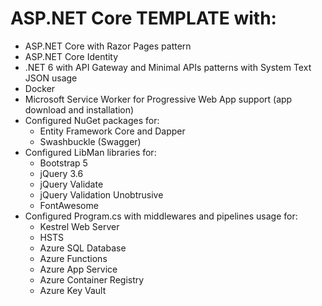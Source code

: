 # ASP.NET Core TEMPLATE with:  
- ASP.NET Core with Razor Pages pattern
- ASP.NET Core Identity
- .NET 6 with API Gateway and Minimal APIs patterns with System Text JSON usage
- Docker  
- Microsoft Service Worker for Progressive Web App support (app download and installation)
- Configured NuGet packages for:
  - Entity Framework Core and Dapper
  - Swashbuckle (Swagger)
- Configured LibMan libraries for:  
  - Bootstrap 5
  - jQuery 3.6
  - jQuery Validate
  - jQuery Validation Unobtrusive
  - FontAwesome
- Configured Program.cs with middlewares and pipelines usage for:
  - Kestrel Web Server
  - HSTS
  - Azure SQL Database
  - Azure Functions
  - Azure App Service
  - Azure Container Registry
  - Azure Key Vault
